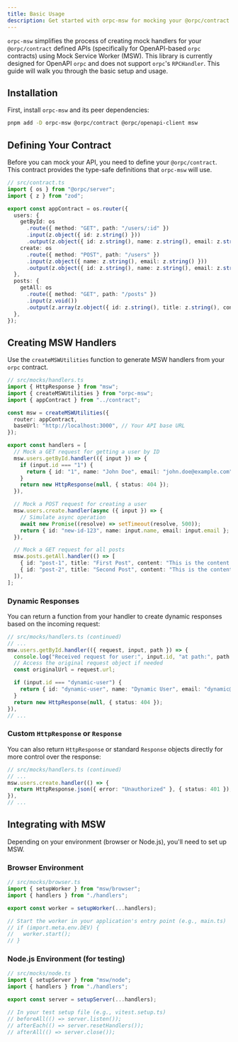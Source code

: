 ```yaml
---
title: Basic Usage
description: Get started with orpc-msw for mocking your @orpc/contract APIs.
---
```


`orpc-msw` simplifies the process of creating mock handlers for your `@orpc/contract` defined APIs (specifically for OpenAPI-based `orpc` contracts) using Mock Service Worker (MSW). This library is currently designed for OpenAPI `orpc` and does not support `orpc`'s `RPCHandler`. This guide will walk you through the basic setup and usage.

## Installation

First, install `orpc-msw` and its peer dependencies:

```bash
pnpm add -D orpc-msw @orpc/contract @orpc/openapi-client msw
```

## Defining Your Contract

Before you can mock your API, you need to define your `@orpc/contract`. This contract provides the type-safe definitions that `orpc-msw` will use.

```typescript
// src/contract.ts
import { os } from "@orpc/server";
import { z } from "zod";

export const appContract = os.router({
  users: {
    getById: os
      .route({ method: "GET", path: "/users/:id" })
      .input(z.object({ id: z.string() }))
      .output(z.object({ id: z.string(), name: z.string(), email: z.string() })),
    create: os
      .route({ method: "POST", path: "/users" })
      .input(z.object({ name: z.string(), email: z.string() }))
      .output(z.object({ id: z.string(), name: z.string(), email: z.string() })),
  },
  posts: {
    getAll: os
      .route({ method: "GET", path: "/posts" })
      .input(z.void())
      .output(z.array(z.object({ id: z.string(), title: z.string(), content: z.string() }))),
  },
});
```

## Creating MSW Handlers

Use the `createMSWUtilities` function to generate MSW handlers from your `orpc` contract.

```typescript
// src/mocks/handlers.ts
import { HttpResponse } from "msw";
import { createMSWUtilities } from "orpc-msw";
import { appContract } from "../contract";

const msw = createMSWUtilities({
  router: appContract,
  baseUrl: "http://localhost:3000", // Your API base URL
});

export const handlers = [
  // Mock a GET request for getting a user by ID
  msw.users.getById.handler(({ input }) => {
    if (input.id === "1") {
      return { id: "1", name: "John Doe", email: "john.doe@example.com" };
    }
    return new HttpResponse(null, { status: 404 });
  }),

  // Mock a POST request for creating a user
  msw.users.create.handler(async ({ input }) => {
    // Simulate async operation
    await new Promise((resolve) => setTimeout(resolve, 500));
    return { id: "new-id-123", name: input.name, email: input.email };
  }),

  // Mock a GET request for all posts
  msw.posts.getAll.handler(() => [
    { id: "post-1", title: "First Post", content: "This is the content of the first post." },
    { id: "post-2", title: "Second Post", content: "This is the content of the second post." },
  ]),
];
```

### Dynamic Responses

You can return a function from your handler to create dynamic responses based on the incoming request:

```typescript
// src/mocks/handlers.ts (continued)
// ...
msw.users.getById.handler(({ request, input, path }) => {
  console.log("Received request for user:", input.id, "at path:", path.join("/"));
  // Access the original request object if needed
  const originalUrl = request.url;

  if (input.id === "dynamic-user") {
    return { id: "dynamic-user", name: "Dynamic User", email: "dynamic@example.com" };
  }
  return new HttpResponse(null, { status: 404 });
}),
// ...
```

### Custom `HttpResponse` or `Response`

You can also return `HttpResponse` or standard `Response` objects directly for more control over the response:

```typescript
// src/mocks/handlers.ts (continued)
// ...
msw.users.create.handler(() => {
  return HttpResponse.json({ error: "Unauthorized" }, { status: 401 });
}),
// ...
```

## Integrating with MSW

Depending on your environment (browser or Node.js), you'll need to set up MSW.

### Browser Environment

```typescript
// src/mocks/browser.ts
import { setupWorker } from "msw/browser";
import { handlers } from "./handlers";

export const worker = setupWorker(...handlers);

// Start the worker in your application's entry point (e.g., main.ts)
// if (import.meta.env.DEV) {
//   worker.start();
// }
```

### Node.js Environment (for testing)

```typescript
// src/mocks/node.ts
import { setupServer } from "msw/node";
import { handlers } from "./handlers";

export const server = setupServer(...handlers);

// In your test setup file (e.g., vitest.setup.ts)
// beforeAll(() => server.listen());
// afterEach(() => server.resetHandlers());
// afterAll(() => server.close());

